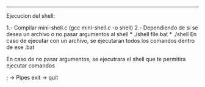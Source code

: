 -------------------------------------------------------------------
Ejecucion del shell: 

1.- Compilar mini-shell.c (gcc mini-shell.c -o shell)
2.- Dependiendo de si se desea un archivo o no pasar argumentos al shell
    * ./shell file.bat
    * ./shell
En caso de ejecutar con un archivo, se ejecutaran todos los comandos
dentro de ese .bat

En caso de no pasar argumentos, se ejecutrara el shell que te permitira ejecutar comandos

; -> Pipes
exit -> quit

